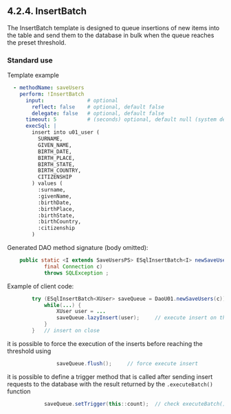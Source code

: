 ## 4.2.4. InsertBatch

The InsertBatch template is designed to queue insertions of new items into the table and send them to the database in bulk when the queue reaches the preset threshold.

### Standard use

Template example

~~~yaml
  - methodName: saveUsers
    perform: !InsertBatch
      input:              # optional
        reflect: false    # optional, default false
        delegate: false   # optional, default false
      timeout: 5          # (seconds) optional, default null (system default)
      execSql: |
        insert into u01_user (
          SURNAME,
          GIVEN_NAME,
          BIRTH_DATE,
          BIRTH_PLACE,
          BIRTH_STATE,
          BIRTH_COUNTRY,
          CITIZENSHIP
        ) values (
          :surname,
          :givenName,
          :birthDate,
          :birthPlace,
          :birthState,
          :birthCountry,
          :citizenship
        )
~~~

Generated DAO method signature (body omitted):

~~~java
    public static <I extends SaveUsersPS> ESqlInsertBatch<I> newSaveUsers(
            final Connection c)
            throws SQLException ;
~~~

Example of client code:

~~~java
        try (ESqlInsertBatch<XUser> saveQueue = DaoU01.newSaveUsers(c)) {
            while(...) {
                XUser user = ...
                saveQueue.lazyInsert(user);     // execute insert on threshold
            }
        }   // insert on close
~~~

it is possible to force the execution of the inserts before reaching the threshold using

~~~java
                saveQueue.flush();     // force execute insert
~~~

it is possible to define a trigger method that is called after sending insert requests to the database with the result returned by the `.executeBatch()` function

~~~java
            saveQueue.setTrigger(this::count);  // check executeBatch() result
~~~
